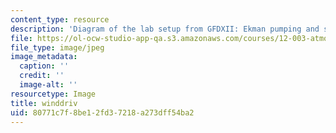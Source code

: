 ```yaml
---
content_type: resource
description: 'Diagram of the lab setup from GFDXII: Ekman pumping and suction.'
file: https://ol-ocw-studio-app-qa.s3.amazonaws.com/courses/12-003-atmosphere-ocean-and-climate-dynamics-fall-2008/80771c7f8be12fd37218a273dff54ba2_winddriv.jpg
file_type: image/jpeg
image_metadata:
  caption: ''
  credit: ''
  image-alt: ''
resourcetype: Image
title: winddriv
uid: 80771c7f-8be1-2fd3-7218-a273dff54ba2
---
```

